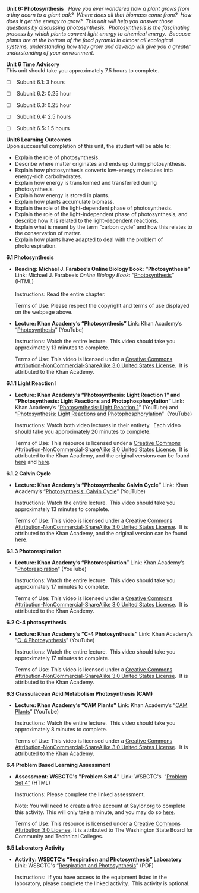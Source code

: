 **Unit 6: Photosynthesis** <span id="6"></span> 
*Have you ever wondered how a plant grows from a tiny acorn to a giant
oak?  Where does all that biomass come from?  How does it get the energy
to grow?  This unit will help you answer those questions by discussing
photosynthesis.  Photosynthesis is the fascinating process by which
plants convert light energy to chemical energy.  Because plants are at
the bottom of the food pyramid in almost all ecological systems,
understanding how they grow and develop will give you a greater
understanding of your environment.*

**Unit 6 Time Advisory**  
This unit should take you approximately 7.5 hours to complete.  
  
 ☐    Subunit 6.1: 3 hours  
  
 ☐    Subunit 6.2: 0.25 hour  
  
 ☐    Subunit 6.3: 0.25 hour  
  
 ☐    Subunit 6.4: 2.5 hours  
  
 ☐    Subunit 6.5: 1.5 hours

**Unit6 Learning Outcomes**  
Upon successful completion of this unit, the student will be able to:
-   Explain the role of photosynthesis.
-   Describe where matter originates and ends up during photosynthesis.
-   Explain how photosynthesis converts low-energy molecules into
    energy-rich carbohydrates.
-   Explain how energy is transformed and transferred during
    photosynthesis.
-   Explain how energy is stored in plants.
-   Explain how plants accumulate biomass.
-   Explain the role of the light-dependent phase of photosynthesis.
-   Explain the role of the light-independent phase of photosynthesis,
    and describe how it is related to the light-dependent reactions.
-   Explain what is meant by the term “carbon cycle” and how this
    relates to the conservation of matter.
-   Explain how plants have adapted to deal with the problem of
    photorespiration.

**6.1 Photosynthesis** <span id="6.1"></span> 
-   **Reading: Michael J. Farabee’s Online Biology Book:
    “Photosynthesis”**
    Link: Michael J. Farabee’s *Online Biology Book*:
    “[Photosynthesis](http://www.emc.maricopa.edu/faculty/farabee/biobk/BioBookPS.html)”
    (HTML)  
        
     Instructions: Read the entire chapter.   
      
     Terms of Use: Please respect the copyright and terms of use
    displayed on the webpage above.

-   **Lecture: Khan Academy’s “Photosynthesis”**
    Link: Khan Academy’s
    “[Photosynthesis](http://www.khanacademy.org/video/photosynthesis?playlist=Biology)”
    (YouTube)  
      
     Instructions: Watch the entire lecture.  This video should take you
    approximately 13 minutes to complete.  
      
     Terms of Use: This video is licensed under a [Creative Commons
    Attribution-NonCommercial-ShareAlike 3.0 United States
    License](http://creativecommons.org/licenses/by-nc-nd/3.0/).  It is
    attributed to the Khan Academy.

**6.1.1 Light Reaction I** <span id="6.1.1"></span> 
-   **Lecture: Khan Academy’s “Photosynthesis: Light Reaction 1” and
    “Photosynthesis: Light Reactions and Photophosphorylation”**
    Link: Khan Academy’s “[Photosynthesis: Light Reaction
    1](https://www.youtube.com/watch?v=GR2GA7chA_c)” (YouTube) and
    “[Photosynthesis: Light Reactions and
    Photophosphorylation](https://www.youtube.com/watch?v=yfR36PMWegg)” 
    (YouTube)  
      
     Instructions: Watch both video lectures in their entirety.  Each
    video should take you approximately 20 minutes to complete.  
      
     Terms of Use: This resource is licensed under a [Creative Commons
    Attribution-NonCommercial-ShareAlike 3.0 United States
    License](http://creativecommons.org/licenses/by-nc-nd/3.0/).  It is
    attributed to the Khan Academy, and the original versions can be
    found
    [here](https://www.khanacademy.org/science/biology/photosynthesis/v/photosynthesis-light-reactions-1)
    and
    [here](https://www.khanacademy.org/science/biology/photosynthesis/v/photosynthesis-light-reactions-and-photophosphorylation).

**6.1.2 Calvin Cycle** <span id="6.1.2"></span> 
-   **Lecture: Khan Academy’s “Photosynthesis: Calvin Cycle”**
    Link: Khan Academy’s “[Photosynthesis: Calvin
    Cycle](https://www.youtube.com/watch?v=slm6D2VEXYs)” (YouTube)  
      
     Instructions: Watch the entire lecture.  This video should take you
    approximately 13 minutes to complete.  
      
     Terms of Use: This video is licensed under a [Creative Commons
    Attribution-NonCommercial-ShareAlike 3.0 United States
    License](http://creativecommons.org/licenses/by-nc-nd/3.0/).  It is
    attributed to the Khan Academy, and the original version can be
    found
    [here](https://www.khanacademy.org/science/biology/photosynthesis/v/photosynthesis-calvin-cycle).

**6.1.3 Photorespiration** <span id="6.1.3"></span> 
-   **Lecture: Khan Academy’s “Photorespiration”**
    Link: Khan Academy’s
    “[Photorespiration](http://www.khanacademy.org/video/photorespiration?playlist=Biology)”
    (YouTube)  
      
     Instructions: Watch the entire lecture.  This video should take you
    approximately 17 minutes to complete.  
      
     Terms of Use: This video is licensed under a [Creative Commons
    Attribution-NonCommercial-ShareAlike 3.0 United States
    License](http://creativecommons.org/licenses/by-nc-nd/3.0/).  It is
    attributed to the Khan Academy.

**6.2 C-4 photosynthesis** <span id="6.2"></span> 
-   **Lecture: Khan Academy’s “C-4 Photosynthesis”**
    Link: Khan Academy’s “[C-4
    Photosynthesis](http://www.khanacademy.org/video/c-4-photosynthesis?playlist=Biology)”
    (YouTube)  
      
     Instructions: Watch the entire lecture.  This video should take you
    approximately 17 minutes to complete.  
      
     Terms of Use: This video is licensed under a [Creative Commons
    Attribution-NonCommercial-ShareAlike 3.0 United States
    License](http://creativecommons.org/licenses/by-nc-nd/3.0/).  It is
    attributed to the Khan Academy.

**6.3 Crassulacean Acid Metabolism Photosynthesis (CAM)** <span
id="6.3"></span> 
-   **Lecture: Khan Academy’s “CAM Plants”**
    Link: Khan Academy’s “[CAM
    Plants](http://www.khanacademy.org/video/cam-plants?playlist=Biology)”
    (YouTube)  
      
     Instructions: Watch the entire lecture.  This video should take you
    approximately 8 minutes to complete.  
      
     Terms of Use: This video is licensed under a [Creative Commons
    Attribution-NonCommercial-ShareAlike 3.0 United States
    License](http://creativecommons.org/licenses/by-nc-nd/3.0/).  It is
    attributed to the Khan Academy.

**6.4 Problem Based Learning Assessment** <span id="6.4"></span> 
-   **Assessment: WSBCTC's "Problem Set 4"**
    Link: WSBCTC's  “[Problem Set
    4”](http://school.saylor.org/mod/quiz/view.php?id=1937) (HTML)  
      
     Instructions: Please complete the linked assessment.  
      
     Note: You will need to create a free account at Saylor.org to
    complete this activity. This will only take a minute, and you may do
    so [here](http://eportfolio.saylor.org/users/sign_up).  
      
     Terms of Use: This resource is licensed under a [Creative Commons
    Attribution 3.0
    License](http://creativecommons.org/licenses/by/3.0/). It is
    attributed to The Washington State Board for Community and Technical
    Colleges.

**6.5 Laboratory Activity** <span id="6.5"></span> 
-   **Activity: WSBCTC’s “Respiration and Photosynthesis” Laboratory**
    Link: WSBCTC's “[Respiration and
    Photosynthesis](http://www.saylor.org/site/wp-content/uploads/2011/09/BIO101B-6.5-WSBCTC-Cellular-Respiration-and-Photosynthesis1.pdf)”
    (PDF)  
      
     Instructions:  If you have access to the equipment listed in the
    laboratory, please complete the linked activity.  This activity is
    optional.


